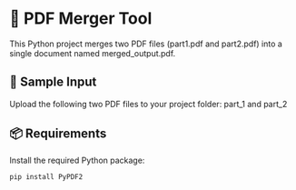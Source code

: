 # 📎 PDF Merger Tool

This Python project merges two PDF files (part1.pdf and part2.pdf) into a single document named merged_output.pdf.

## 📁 Sample Input

Upload the following two PDF files to your project folder: part_1 and part_2


## 📦 Requirements

Install the required Python package:

```bash
pip install PyPDF2
